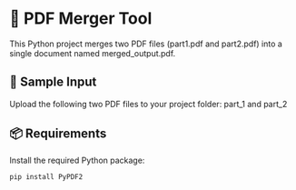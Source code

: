 # 📎 PDF Merger Tool

This Python project merges two PDF files (part1.pdf and part2.pdf) into a single document named merged_output.pdf.

## 📁 Sample Input

Upload the following two PDF files to your project folder: part_1 and part_2


## 📦 Requirements

Install the required Python package:

```bash
pip install PyPDF2
